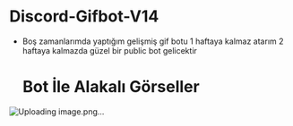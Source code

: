 # Discord-Gifbot-V14

* Boş zamanlarımda yaptığım gelişmiş gif botu 1 haftaya kalmaz atarım 2 haftaya kalmazda güzel bir public bot gelicektir

  # Bot İle Alakalı Görseller

![Uploading image.png…]()
